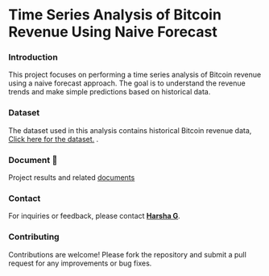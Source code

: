 # Time Series Analysis of Bitcoin Revenue Using Naive Forecast

### Introduction
This project focuses on performing a time series analysis of Bitcoin revenue using a naive forecast approach. The goal is to understand the revenue trends and make simple predictions based on historical data.

### Dataset
The dataset used in this analysis contains historical Bitcoin revenue data, [Click here for the dataset.](/Month_Value_1.csv) .

### Document 📄

Project results and related [documents](https://drive.google.com/file/d/1LQZDPBiEmd4aYmmc1j1u7ksAM-XfVGhB/view?usp=drive_link)

### Contact

For inquiries or feedback, please contact **[Harsha G](mailto:harshag3106@gmail.com)**.

### Contributing

Contributions are welcome! Please fork the repository and submit a pull request for any improvements or bug fixes.
